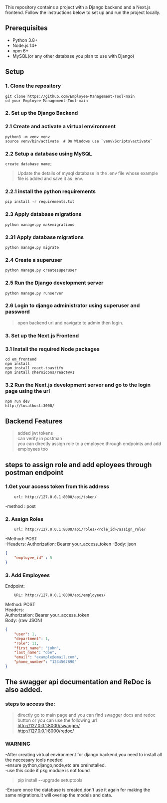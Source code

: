 This repository contains a project with a Django backend and a Next.js frontend. Follow the instructions below to set up and run the project locally.

## Prerequisites

- Python 3.8+
- Node.js 14+
- npm 6+
- MySQL(or any other database you plan to use with Django)

## Setup

### 1. Clone the repository

    git clone https://github.com/Employee-Management-Tool-main
    cd your Employee-Management-Tool-main


### 2. Set up the Django Backend
### 2.1 Create and activate a virtual environment
    python3 -m venv venv
    source venv/bin/activate  # On Windows use `venv\Scripts\activate`

### 2.2 Setup a database using MySQL
    create database name;
> Update the details of mysql database in the .env file whose example file is added and save it as .env.

### 2.2.1 install the python requirements
    pip install -r requirements.txt

### 2.3 Apply database migrations
    python manage.py makemigrations

### 2.31 Apply database migrations
    python manage.py migrate
    
### 2.4 Create a superuser
    python manage.py createsuperuser
    
### 2.5 Run the Django development server
    python manage.py runserver
    
### 2.6 Login to django administrator using superuser and password
>open backend url and navigate to admin then login.



### 3. Set up the Next.js Frontend
### 3.1 Install the required Node packages
    cd em_frontend
    npm install
    npm install react-toastify
    npm install @heroicons/react@v1


    
### 3.2 Run the Next.js development server and go to the login page using the url
    npm run dev
    http://localhost:3000/


## Backend Features
>added jwt tokens  
>can verify in postman  
>you can directly assign role to a employee through endpoints and add employees too  

## steps  to assign role and add eployees through postman endpoint

### 1.Get your access token from this address

        url: http://127.0.0.1:8000/api/token/
-method : post
### 2. Assign Roles

        url: http://127.0.0.1:8000/api/roles/<role_id>/assign_role/
        
-Method: POST  
-Headers: Authorization: Bearer your_access_token
-Body: json 
```json
{
    "employee_id" : 5
}  
  ```
### 3. Add Employees
Endpoint:  

        URL: http://127.0.0.1:8000/api/employees/
        
Method: POST    
Headers:    
Authorization: Bearer your_access_token    
Body: (raw JSON)
```json
{  
    "user": 1,  
    "department": 1,  
    "role": 11,  
    "first_name": "john",  
    "last_name": "doe",  
    "email": "example@email.com",  
    "phone_number": "1234567890"  
}
```

## The swagger api documentation and ReDoc is also added.
### steps to access the:
>directly go to main page and you can find swagger docs and redoc button
>or you can use the following url  
        http://127.0.0.1:8000/swagger/  
        http://127.0.0.1:8000/redoc/






 ### WARNING
-After creating virtual environment for django backend,you need to install all the neccesary tools needed   
-ensure python,django,node,etc are preinstalled.   
-use this code if pkg module is not found   
>pip install --upgrade setuptools
    
-Ensure once the database is created,don't use it again for making the same migrations.It will overlap the models and data.


    
